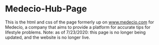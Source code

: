 # Medecio-Hub-Page
This is the html and css of the page formerly up on www.medecio.com for Medecio, a company that aims to provide a platform for accurate tips for lifestyle problems.
Note: as of 7/23/2020: this page is no longer being updated, and the website is no longer live.
